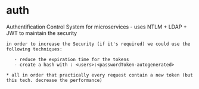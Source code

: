 # auth
Authentification Control System for microservices - uses NTLM + LDAP + JWT to maintain the security

    in order to increase the Security (if it's required) we could use the following techniques:
     
       - reduce the expiration time for the tokens
       - create a hash with : <users>:<passwordToken-autogenerated>
     
    * all in order that practically every request contain a new token (but this tech. decrease the performance)

